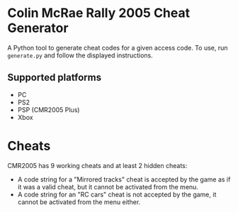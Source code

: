 # Colin McRae Rally 2005 Cheat Generator

A Python tool to generate cheat codes for a given access code. To use, run `generate.py` and follow the displayed instructions.

## Supported platforms
* PC
* PS2
* PSP (CMR2005 Plus)
* Xbox

# Cheats
CMR2005 has 9 working cheats and at least 2 hidden cheats:
* A code string for a "Mirrored tracks" cheat is accepted by the game as if it was a valid cheat, but it cannot be activated from the menu.
* A code string for an "RC cars" cheat is not accepted by the game, it cannot be activated from the menu either.